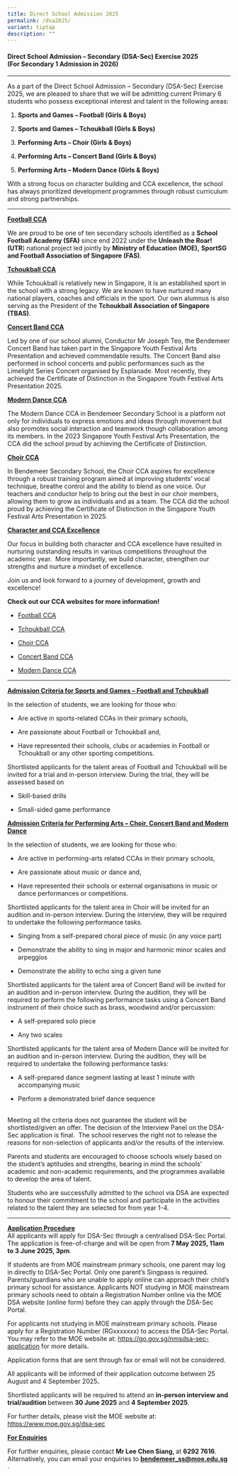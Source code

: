 ```yaml
---
title: Direct School Admission 2025
permalink: /dsa2025/
variant: tiptap
description: ""
---
```

<h4><strong>Direct School Admission – Secondary (DSA-Sec) Exercise 2025</strong><br><strong>(For Secondary 1 Admission in 2026)</strong></h4>
<hr>
<p>As a part of the Direct School Admission – Secondary (DSA-Sec) Exercise
2025, we are pleased to share that we will be admitting current Primary
6 students who possess exceptional interest and talent in the following
areas:</p>
<ol data-tight="true" class="tight">
<li>
<p><strong>Sports and Games – Football (Girls &amp; Boys)</strong>
</p>
</li>
<li>
<p><strong>Sports and Games – Tchoukball (Girls &amp; Boys)</strong>
</p>
</li>
<li>
<p><strong>Performing Arts – Choir (Girls &amp; Boys)</strong>
</p>
</li>
<li>
<p><strong>Performing Arts – Concert Band (Girls &amp; Boys)</strong>
</p>
</li>
<li>
<p><strong>Performing Arts – Modern Dance (Girls &amp; Boys)</strong>
</p>
</li>
</ol>
<p>With a strong focus on character building and CCA excellence, the school
has always prioritized development programmes through robust curriculum
and strong partnerships.</p>
<hr>
<p><strong><u>Football CCA</u></strong>
</p>
<p>We are proud to be one of ten secondary schools identified as a <strong>School Football Academy (SFA)</strong> since
end 2022 under the <strong>Unleash the Roar! (UTR</strong>) national project
led jointly by <strong>Ministry of Education (MOE),</strong>  <strong>SportSG and Football Association of Singapore (FAS)</strong>.</p>
<p><strong><u>Tchoukball CCA</u></strong>
</p>
<p>While Tchoukball is relatively new in Singapore, it is an established
sport in the school with a strong legacy. We are known to have nurtured
many national players, coaches and officials in the sport. Our own alumnus
is also serving as the President of the <strong>Tchoukball Association of Singapore (TBAS)</strong>.</p>
<p><strong><u>Concert Band CCA</u></strong>
</p>
<p>Led by one of our school alumni, Conductor Mr Joseph Teo, the Bendemeer
Concert Band has taken part in the Singapore Youth Festival Arts Presentation
and achieved commendable results. The Concert Band also performed in school
concerts and public performances such as the Limelight Series Concert organised
by Esplanade. Most recently, they achieved the Certificate of Distinction
in the Singapore Youth Festival Arts Presentation 2025.</p>
<p><strong><u>Modern Dance CCA</u></strong>
</p>
<p>The Modern Dance CCA in Bendemeer Secondary School is a platform not only
for individuals to express emotions and ideas through movement but also
promotes social interaction and teamwork though collaboration among its
members. In the 2023 Singapore Youth Festival Arts Presentation, the CCA
did the school proud by achieving the Certificate of Distinction.</p>
<p><strong><u>Choir CCA</u></strong>
</p>
<p>In Bendemeer Secondary School, the Choir CCA aspires for excellence through
a robust training program aimed at improving students’ vocal technique,
breathe control and the ability to blend as one voice. Our teachers and
conductor help to bring out the best in our choir members, allowing them
to grow as individuals and as a team. The CCA did the school proud by achieving
the Certificate of Distinction in the Singapore Youth Festival Arts Presentation
in 2025.</p>
<p></p>
<p><strong><u>Character and CCA Excellence</u></strong>
</p>
<p>Our focus in building both character and CCA excellence have resulted
in nurturing outstanding results in various competitions throughout the
academic year. &nbsp;More importantly, we build character, strengthen our
strengths and nurture a mindset of excellence.</p>
<p>Join us and look forward to a journey of development, growth and excellence!
&nbsp;</p>
<p><strong>Check out our CCA websites for more information!</strong>
</p>
<ul data-tight="true" class="tight">
<li>
<p><a href="/football/" rel="noopener noreferrer nofollow" target="_blank">Football CCA</a>
</p>
</li>
<li>
<p><a href="/tchoukball/" rel="noopener noreferrer nofollow" target="_blank">Tchoukball CCA</a>
</p>
</li>
<li>
<p><a href="/choir/" rel="noopener nofollow" target="_blank">Choir CCA</a>
</p>
</li>
<li>
<p><a href="/concert-band/" rel="noopener noreferrer nofollow" target="_blank">Concert Band CCA</a>
</p>
</li>
<li>
<p><a href="/modern-dance/" rel="noopener noreferrer nofollow" target="_blank">Modern Dance CCA</a>
</p>
</li>
</ul>
<hr>
<p><strong><u>Admission Criteria for Sports and Games – Football and Tchoukball</u></strong>
</p>
<p>In the selection of students, we are looking for those who:</p>
<ul data-tight="true" class="tight">
<li>
<p>Are active in sports-related CCAs in their primary schools,</p>
</li>
<li>
<p>Are passionate about Football or Tchoukball and,</p>
</li>
<li>
<p>Have represented their schools, clubs or academies in Football or Tchoukball
or any other sporting competitions.</p>
</li>
</ul>
<p>Shortlisted applicants for the talent areas of Football and Tchoukball
will be invited for a trial and in-person interview. During the trial,
they will be assessed based on</p>
<ul data-tight="true" class="tight">
<li>
<p>Skill-based drills</p>
</li>
<li>
<p>Small-sided game performance</p>
</li>
</ul>
<p><strong><u>Admission Criteria for Performing Arts – Choir, Concert Band and Modern Dance</u></strong>
</p>
<p>In the selection of students, we are looking for those who:</p>
<ul data-tight="true" class="tight">
<li>
<p>Are active in performing-arts related CCAs in their primary schools,</p>
</li>
<li>
<p>Are passionate about music or dance and,</p>
</li>
<li>
<p>Have represented their schools or external organisations in music or dance
performances or competitions.</p>
</li>
</ul>
<p>Shortlisted applicants for the talent area in Choir will be invited for
an audition and in-person interview. During the interview, they will be
required to undertake the following performance tasks.</p>
<ul data-tight="true" class="tight">
<li>
<p>Singing from a self-prepared choral piece of music (in any voice part)</p>
</li>
<li>
<p>Demonstrate the ability to sing in major and harmonic minor scales and
arpeggios</p>
</li>
<li>
<p>Demonstrate the ability to echo sing a given tune</p>
</li>
</ul>
<p>Shortlisted applicants for the talent area of Concert Band will be invited
for an audition and in-person interview. During the audition, they will
be required to perform the following performance tasks using a Concert
Band instrument of their choice such as brass, woodwind and/or percussion:</p>
<ul data-tight="true" class="tight">
<li>
<p>A self-prepared solo piece</p>
</li>
<li>
<p>Any two scales</p>
</li>
</ul>
<p>Shortlisted applicants for the talent area of Modern Dance will be invited
for an audition and in-person interview. During the audition, they will
be required to undertake the following performance tasks:</p>
<ul data-tight="true" class="tight">
<li>
<p>A self-prepared dance segment lasting at least 1 minute with accompanying
music</p>
</li>
<li>
<p>Perform a demonstrated brief dance sequence</p>
</li>
</ul>
<p>
<br>Meeting all the criteria does not guarantee the student will be shortlisted/given
an offer. The decision of the Interview Panel on the DSA-Sec application
is final.&nbsp; The school reserves the right not to release the reasons
for non-selection of applicants and/or the results of the interview.</p>
<p>Parents and students are encouraged to choose schools wisely based on
the student’s aptitudes and strengths, bearing in mind the schools’ academic
and non-academic requirements, and the programmes available to develop
the area of talent.</p>
<p>Students who are successfully admitted to the school via DSA are expected
to honour their commitment to the school and participate in the activities
related to the talent they are selected for from year 1-4.</p>
<hr>
<p><strong><u>Application Procedure</u></strong> 
<br>All applicants will apply for DSA-Sec through a centralised DSA-Sec Portal.
The application is free-of-charge and will be open from<strong> 7 May 2025, 11am to 3 June 2025, 3pm</strong>.</p>
<p>If students are from MOE mainstream primary schools, one parent may log
in directly to DSA-Sec Portal. Only one parent’s Singpass is required.
Parents/guardians who are unable to apply online can approach their child’s
primary school for assistance. Applicants NOT studying in MOE mainstream
primary schools need to obtain a Registration Number online via the MOE
DSA website (online form) before they can apply through the DSA-Sec Portal.</p>
<p>For applicants not studying in MOE mainstream primary schools. Please
apply for a Registration Number (RGxxxxxxx) to access the DSA-Sec Portal.
You may refer to the MOE website at: <a href="https://go.gov.sg/nmsdsa-sec-application" rel="noopener noreferrer nofollow" target="_blank">https://go.gov.sg/nmsdsa-sec-application</a> for
more details.</p>
<p>Application forms that are sent through fax or email will not be considered.</p>
<p>All applicants will be informed of their application outcome between 25
August and 4 September 2025<strong>.</strong>
</p>
<p>Shortlisted applicants will be required to attend an <strong>in-person interview and trial/audition </strong>between&nbsp;<strong>30 June 2025</strong>&nbsp;and&nbsp;<strong>4 September 2025</strong>.</p>
<p>For further details, please visit the MOE website at: <a href="https://www.moe.gov.sg/dsa-sec" rel="noopener noreferrer nofollow" target="_blank">https://www.moe.gov.sg/dsa-sec</a>
</p>
<p><strong><u>For Enquiries</u></strong>
</p>
<p>For further enquiries, please contact&nbsp;<strong>Mr Lee Chen Siang, </strong>at&nbsp;<strong>6292 7616</strong>.
Alternatively, you can email your enquiries to <strong><a href="mailto:bendemeer_ss@moe.edu.sg" rel="noopener noreferrer nofollow" target="_blank">bendemeer_ss@moe.edu.sg</a> </strong>.</p>